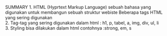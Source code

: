 SUMMARY
	1. HTML (Hyprtext Markup Language) sebuah bahasa yang digunakan untuk membangun sebuah struktur webiste
	Beberapa tags HTML yang sering digunakan <br>
	2. Tag-tag yang sering digunakan dalam html : h1, p, tabel, a, img, div, ul, li <br>
	3. Styling bisa dilakukan dalam html contohnya :strong, em, s
